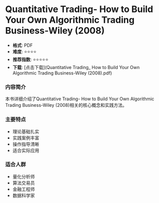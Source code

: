 # Quantitative Trading- How to Build Your Own Algorithmic Trading Business-Wiley (2008)

- **格式**: PDF
- **难度**: ⭐⭐⭐⭐
- **推荐指数**: ⭐⭐⭐⭐⭐
- **下载**: [点击下载](Quantitative Trading_ How to Build Your Own Algorithmic Trading Business-Wiley (2008).pdf)

### 内容简介

本书详细介绍了Quantitative Trading- How to Build Your Own Algorithmic Trading Business-Wiley (2008)相关的核心概念和实践方法。

### 主要特点

- 理论基础扎实
- 实践案例丰富
- 操作指导清晰
- 适合实际应用

### 适合人群

- 量化分析师
- 算法交易员
- 金融工程师
- 数据科学家

